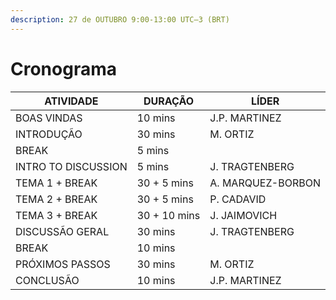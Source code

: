 ```yaml
---
description: 27 de OUTUBRO 9:00-13:00 UTC–3 (BRT)
---
```


# Cronograma

| **ATIVIDADE**       | **DURAÇÃO**  | **LÍDER**         |
| ------------------- | ------------ | ----------------- |
| BOAS VINDAS         | 10 mins      | J.P. MARTINEZ     |
| INTRODUÇÃO          | 30 mins      | M. ORTIZ          |
| BREAK               | 5 mins       | ​                 |
| INTRO TO DISCUSSION | 5 mins       | J. TRAGTENBERG    |
| TEMA 1 + BREAK      | 30 + 5 mins  | A. MARQUEZ-BORBON |
| TEMA 2 + BREAK      | 30 + 5 mins  | P. CADAVID        |
| TEMA 3 + BREAK      | 30 + 10 mins | J. JAIMOVICH      |
| DISCUSSÃO GERAL     | 30 mins      | J. TRAGTENBERG    |
| BREAK               | 10 mins      | ​                 |
| PRÓXIMOS PASSOS     | 30 mins      | M. ORTIZ          |
| CONCLUSÃO           | 10 mins      | J.P. MARTINEZ     |
